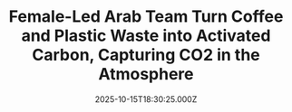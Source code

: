 ---
title: "Female-Led Arab Team Turn Coffee and Plastic Waste into Activated Carbon, Capturing CO2 in the Atmosphere"
date: 2025-10-15T18:30:25.000Z
category: Human Kindness
externalLink: "https://www.goodnewsnetwork.org/female-led-arab-team-turn-coffee-and-plastic-waste-into-activated-carbon-capturing-co2-in-the-atmosphere/"
image: ""
excerpt: "A new technology utilizing coffee and plastic waste is designed to capture carbon dioxide from industrial processes before it’s released into the atmosphere, and has been patented by scientists. The highly novel and detailed method with promising potential to reduce environmental pollution utilizes a blend of spent coffee grounds, polyethylene terephthalate, (PET) and potassium hydroxide, […] The post Female-Led Arab…"
---